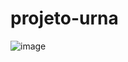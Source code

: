 # projeto-urna

![image](https://user-images.githubusercontent.com/57627921/175835998-549cb052-a23a-447d-8bcf-1eecd9fbc5f3.png)
